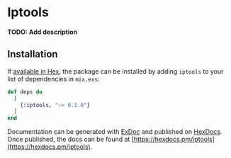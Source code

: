# Iptools

**TODO: Add description**

## Installation

If [available in Hex](https://hex.pm/docs/publish), the package can be installed
by adding `iptools` to your list of dependencies in `mix.exs`:

```elixir
def deps do
  [
    {:iptools, "~> 0.1.0"}
  ]
end
```

Documentation can be generated with [ExDoc](https://github.com/elixir-lang/ex_doc)
and published on [HexDocs](https://hexdocs.pm). Once published, the docs can
be found at [https://hexdocs.pm/iptools](https://hexdocs.pm/iptools).

